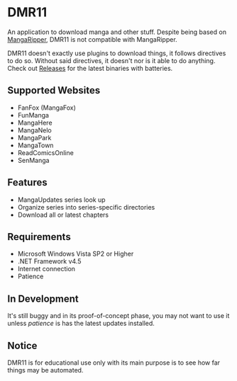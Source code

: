 # DMR11
An application to download manga and other stuff. Despite being based on [MangaRipper](https://github.com/NguyenDanPhuong/MangaRipper), DMR11 is not compatible with MangaRipper. 

DMR11 doesn't exactly use plugins to download things, it follows directives to do so. Without said directives, it doesn't nor is it able to do anything. Check out [Releases](https://github.com/JedBurke/DMR11/releases) for the latest binaries with batteries.

## Supported Websites

* FanFox (MangaFox)
* FunManga
* MangaHere
* MangaNelo
* MangaPark
* MangaTown
* ReadComicsOnline
* SenManga

## Features

* MangaUpdates series look up
* Organize series into series-specific directories
* Download all or latest chapters

## Requirements

* Microsoft Windows Vista SP2 or Higher
* .NET Framework v4.5
* Internet connection
* Patience

## In Development

It's still buggy and in its proof-of-concept phase, you may not want to use it unless *patience* is has the latest updates installed.

## Notice

DMR11 is for educational use only with its main purpose is to see how far things may be automated.

